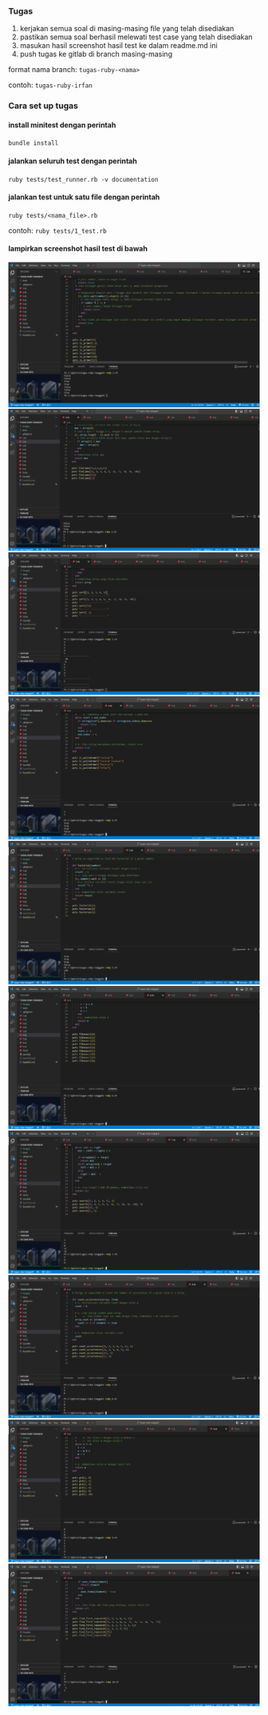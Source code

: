 

### Tugas

1. kerjakan semua soal di masing-masing file yang telah disediakan
2. pastikan semua soal berhasil melewati test case yang telah disediakan
3. masukan hasil screenshot hasil test ke dalam readme.md ini
4. push tugas ke gitlab di branch masing-masing

format nama branch: `tugas-ruby-<nama>`

contoh: `tugas-ruby-irfan`


### Cara set up tugas

#### install minitest dengan perintah 
`bundle install`

#### jalankan seluruh test dengan perintah

`ruby tests/test_runner.rb -v documentation`

#### jalankan test untuk satu file dengan perintah

`ruby tests/<nama_file>.rb`

contoh: `ruby tests/1_test.rb`


#### lampirkan screenshot hasil test di bawah
![Nomor 1](images/1.png)
![Nomor 2](images/2.png)
![Nomor 3](images/3.png)
![Nomor 4](images/4.png)
![Nomor 5](images/5.png)
![Nomor 6](images/6.png)
![Nomor 7](images/7.png)
![Nomor 8](images/8.png)
![Nomor 9](images/9.png)
![Nomor 10](images/10.png)
